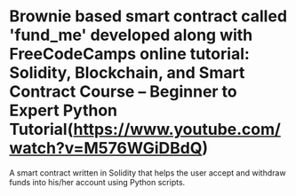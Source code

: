 # Brownie based smart contract called 'fund_me' developed along with FreeCodeCamps online tutorial: Solidity, Blockchain, and Smart Contract Course – Beginner to Expert Python Tutorial(https://www.youtube.com/watch?v=M576WGiDBdQ)


A smart contract written in Solidity that helps the user accept and withdraw funds into his/her account using Python scripts.
